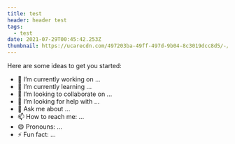 ```yaml
---
title: test
header: header test
tags:
  - test
date: 2021-07-29T00:45:42.253Z
thumbnail: https://ucarecdn.com/497203ba-49ff-497d-9b04-8c3019dcc8d5/-/crop/964x323/0,0/-/preview/-/resize/900x400/detail_post.jpg
---
```


Here are some ideas to get you started:

- 🔭 I’m currently working on ...
- 🌱 I’m currently learning ...
- 👯 I’m looking to collaborate on ...
- 🤔 I’m looking for help with ...
- 💬 Ask me about ...
- 📫 How to reach me: ...
- 😄 Pronouns: ...
- ⚡ Fun fact: ...
